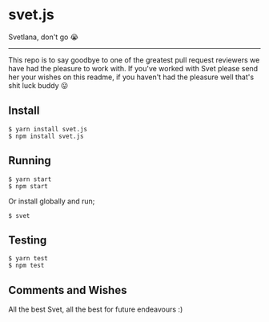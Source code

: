 # svet.js
Svetlana, don't go 😭

---

This repo is to say goodbye to one of the greatest pull request reviewers we have had the pleasure to work with. If you've worked with Svet please send her your wishes on this readme, if you haven't had the pleasure well that's shit luck buddy 😛

## Install

```
$ yarn install svet.js
$ npm install svet.js
```

## Running

```
$ yarn start
$ npm start
```

Or install globally and run;

```
$ svet
```

## Testing

```
$ yarn test
$ npm test
```


## Comments and Wishes

All the best Svet, all the best for future endeavours :)
